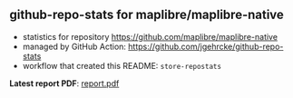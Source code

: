 ## github-repo-stats for maplibre/maplibre-native

- statistics for repository https://github.com/maplibre/maplibre-native
- managed by GitHub Action: https://github.com/jgehrcke/github-repo-stats
- workflow that created this README: `store-repostats`

**Latest report PDF**: [report.pdf](https://github.com/maplibre/repo-stats/raw/github-repo-stats/maplibre/maplibre-native/latest-report/report.pdf)

